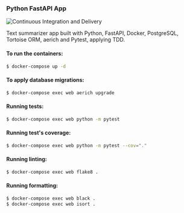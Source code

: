 ### Python FastAPI App

![Continuous Integration and Delivery](https://github.com/nfo94/fastapi-tdd-docker/workflows/Continuous%20Integration%20and%20Delivery/badge.svg?branch=main)

Text summarizer app built with Python, FastAPI, Docker, PostgreSQL, Tortoise
ORM, aerich and Pytest, applying TDD.

#### To run the containers:

```bash
$ docker-compose up -d
```

#### To apply database migrations:

```bash
$ docker-compose exec web aerich upgrade
```

#### Running tests:

```bash
$ docker-compose exec web python -m pytest
```

#### Running test's coverage:

```bash
$ docker-compose exec web python -m pytest --cov="."
```

#### Running linting:

```bash
$ docker-compose exec web flake8 .
```

#### Running formatting:

```bash
$ docker-compose exec web black .
$ docker-compose exec web isort .
```
